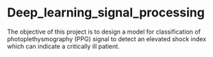 # Deep_learning_signal_processing
The objective of this project is to design a model for classification of photoplethysmography (PPG) signal to detect an elevated shock index which can indicate a critically ill patient.
